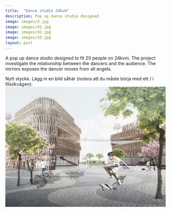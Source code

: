 ```yaml
---
title:  "Dance studio 24kvm"
description: Pop up dance studio designed.
image: images/d.jpg
image: images/d1.jpg
image: images/d2.jpg
image: images/d3.jpg
layout: post
---
```

A pop up dance studio designed to fit 20 people on 24kvm. 
The project investigate the relationship between the dancers and the audience. 
The mirrors exposes the dancer moves from all angels.

Nytt stycke. Lägg in en bild såhär (notera att du måste börja med ett / i filsökvägen):
![Bildbeskrivning](/images/kandidat.jpg)
